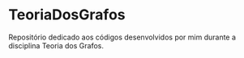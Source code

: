 # TeoriaDosGrafos
Repositório dedicado aos códigos desenvolvidos por mim durante a disciplina Teoria dos Grafos.
